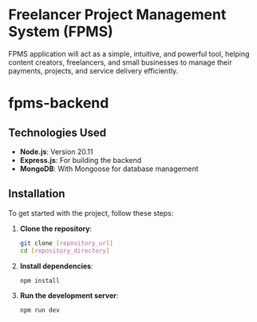 # Freelancer Project Management System (FPMS)

FPMS application will act as a simple, intuitive, and powerful tool, helping content creators, freelancers, and small businesses to manage their payments, projects, and service delivery efficiently.
# fpms-backend

## Technologies Used

- **Node.js**: Version 20.11
- **Express.js**: For building the backend
- **MongoDB**: With Mongoose for database management

## Installation

To get started with the project, follow these steps:

1. **Clone the repository**:
    ```bash
    git clone [repository_url]
    cd [repository_directory]
    ```

2. **Install dependencies**:
    ```bash
    npm install
    ```

3. **Run the development server**:
    ```bash
    npm run dev
    ```